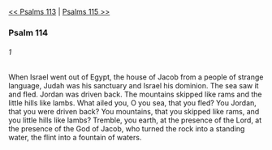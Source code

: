 [<< Psalms 113](Psalms%20113.md)  |  [Psalms 115 >>](Psalms%20115.md)

### Psalm 114
###### 1
When Israel went out of Egypt, the house of Jacob from a people of strange language, Judah was his sanctuary and Israel his dominion. The sea saw it and fled. Jordan was driven back. The mountains skipped like rams and the little hills like lambs. What ailed you, O you sea, that you fled? You Jordan, that you were driven back? You mountains, that you skipped like rams, and you little hills like lambs? Tremble, you earth, at the presence of the Lord, at the presence of the God of Jacob, who turned the rock into a standing water, the flint into a fountain of waters.